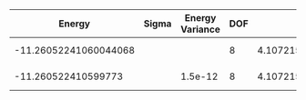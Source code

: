 | Energy                | Sigma | Energy Variance | DOF | Einf              | Method                   | Data Repository                    |
|-----------------------|-------|-----------------|-----|-------------------|--------------------------|------------------------------------|
| -11.26052241060044068 |       |                 | 8   | 4.107215611428571 | Lanczos (Quspin + Scipy) | https://weinbe58.github.io/QuSpin/ |
| -11.260522410599773   |       | 1.5e-12         | 8   | 4.107215611428571 | DMRG(MaxBondDim ~1500)   |                                    |
